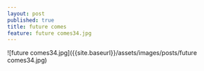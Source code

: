 ```yaml
---
layout: post
published: true
title: future comes
feature: future comes34.jpg
---
```

![future comes34.jpg]({{site.baseurl}}/assets/images/posts/future comes34.jpg)
